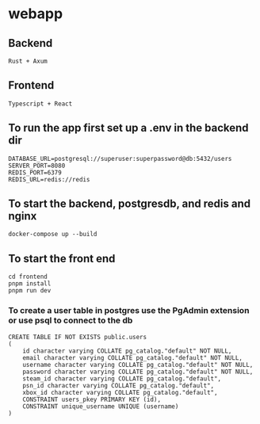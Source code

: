 # webapp 

## Backend
```
Rust + Axum
```

## Frontend
```
Typescript + React
```

## To run the app first set up a .env in the backend dir
```
DATABASE_URL=postgresql://superuser:superpassword@db:5432/users
SERVER_PORT=8080
REDIS_PORT=6379
REDIS_URL=redis://redis
```


## To start the backend, postgresdb, and redis and nginx
```
docker-compose up --build
```

## To start the front end
```
cd frontend
pnpm install
pnpm run dev
```

### To create a user table in postgres use the PgAdmin extension or use psql to connect to the db
```
CREATE TABLE IF NOT EXISTS public.users
(
    id character varying COLLATE pg_catalog."default" NOT NULL,
    email character varying COLLATE pg_catalog."default" NOT NULL,
    username character varying COLLATE pg_catalog."default" NOT NULL,
    password character varying COLLATE pg_catalog."default" NOT NULL,
    steam_id character varying COLLATE pg_catalog."default",
    psn_id character varying COLLATE pg_catalog."default",
    xbox_id character varying COLLATE pg_catalog."default",
    CONSTRAINT users_pkey PRIMARY KEY (id),
    CONSTRAINT unique_username UNIQUE (username)
)
```

